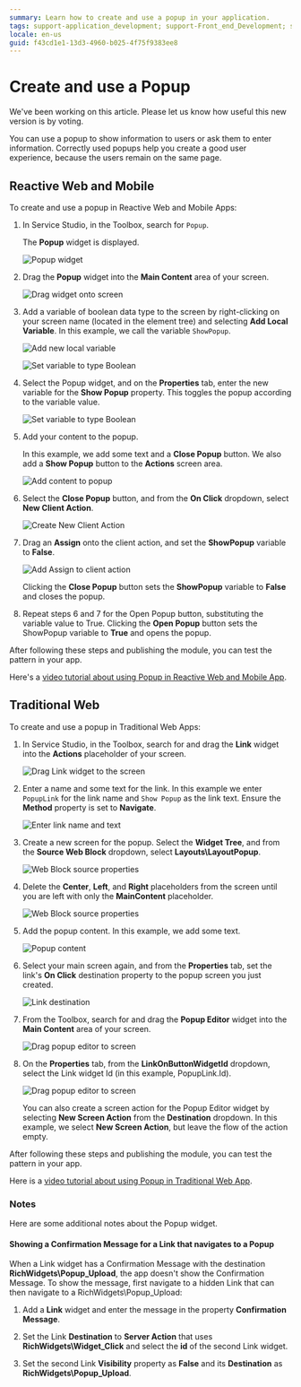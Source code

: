 ```yaml
---
summary: Learn how to create and use a popup in your application.
tags: support-application_development; support-Front_end_Development; support-Mobile_Apps; support-webapps
locale: en-us
guid: f43cd1e1-13d3-4960-b025-4f75f9383ee8
---
```


# Create and use a Popup

<div class="info" markdown="1">

We've been working on this article. Please let us know how useful this new version is by voting.

</div>

You can use a popup to show information to users or ask them to enter information. Correctly used popups help you create a good user experience, because the users remain on the same page.

## Reactive Web and Mobile

To create and use a popup in Reactive Web and Mobile Apps:

1. In Service Studio, in the Toolbox, search for `Popup`.

    The **Popup** widget is displayed.

    ![Popup widget](images/popup-1-ss.png)

1. Drag the **Popup** widget into the **Main Content** area of your screen. 

    ![Drag widget onto screen](images/popup-2-ss.png)

1. Add a variable of boolean data type to the screen by right-clicking on your screen name (located in the element tree) and selecting **Add Local Variable**. In this example, we call the variable `ShowPopup`.

    ![Add new local variable](images/popup-3-ss.png)

    ![Set variable to type Boolean](images/popup-4-ss.png)

1. Select the Popup widget, and on the **Properties** tab, enter the new variable for the **Show Popup** property. This toggles the popup according to the variable value.

    ![Set variable to type Boolean](images/popup-5-ss.png)

1. Add your content to the popup.

    In this example, we add some text and a **Close Popup** button. We also add a **Show Popup** button to the **Actions** screen area.

    ![Add content to popup](images/popup-6-ss.png)

1. Select the **Close Popup** button, and from the **On Click** dropdown, select **New Client Action**.

    ![Create New Client Action](images/popup-8-ss.png)

1. Drag an **Assign** onto the client action, and set the **ShowPopup** variable to **False**.

    ![Add Assign to client action ](images/popup-7-ss.png)

    Clicking the **Close Popup** button sets the **ShowPopup** variable to **False** and closes the popup.

1. Repeat steps 6 and 7 for the Open Popup button, substituting the variable value to True. Clicking the **Open Popup** button sets the ShowPopup variable to **True** and opens the popup.

After following these steps and publishing the module, you can test the pattern in your app.

<div class="info" markdown="1">

Here's a [video tutorial about using Popup in Reactive Web and Mobile App](https://www.youtube.com/watch?v=RrMARHvJBXU).

</div>

## Traditional Web

To create and use a popup in Traditional Web Apps:

1. In Service Studio, in the Toolbox, search for and drag the **Link** widget into the **Actions** placeholder of your screen.

    ![Drag Link widget to the screen](images/popupweb-1-ss.png)

1. Enter a name and some text for the link. In this example we enter `PopupLink` for the link name and ``Show Popup`` as the link text. Ensure the **Method** property is set to **Navigate**.

    ![Enter link name and text](images/popupweb-2-ss.png)

1. Create a new screen for the popup. Select the **Widget Tree**, and from the **Source Web Block** dropdown, select **Layouts\LayoutPopup**.

    ![Web Block source properties](images/popupweb-3-ss.png)

1. Delete the **Center**, **Left**, and **Right** placeholders from the screen until you are left with only the **MainContent** placeholder.

    ![Web Block source properties](images/popupweb-4-ss.png)

1. Add the popup content. In this example, we add some text.

    ![Popup content](images/popupweb-5-ss.png)

1. Select your main screen again, and from the **Properties** tab, set the link's **On Click** destination property to the popup screen you just created.

    ![Link destination](images/popupweb-6-ss.png)

1. From the Toolbox, search for and drag the **Popup Editor** widget into the **Main Content** area of your screen.

    ![Drag popup editor to screen](images/popupweb-7-ss.png)

1. On the **Properties** tab, from the  **LinkOnButtonWidgetId** dropdown, select the Link widget Id (in this example, PopupLink.Id).

    ![Drag popup editor to screen](images/popupweb-8-ss.png)

    You can also create a screen action for the Popup Editor widget by selecting **New Screen Action** from the **Destination** dropdown. In this example, we select **New Screen Action**, but leave the flow of the action empty.

After following these steps and publishing the module, you can test the pattern in your app.

<div class="info" markdown="1">

Here is a [video tutorial about using Popup in Traditional Web App](https://www.youtube.com/watch?v=ShOCxc3g91M).

</div>

### Notes

Here are some additional notes about the Popup widget.

#### Showing a Confirmation Message for a Link that navigates to a Popup

When a Link widget has a Confirmation Message with the destination **RichWidgets\Popup_Upload**, the app doesn't show the Confirmation Message. To show the message, first navigate to a hidden Link that can then navigate to a RichWidgets\Popup_Upload:

1. Add a **Link** widget and enter the message in the property **Confirmation Message**.

1. Set the Link **Destination** to **Server Action** that uses **RichWidgets\Widget_Click** and select the **id** of the second Link widget.

1. Set the second Link **Visibility** property as **False** and its **Destination** as **RichWidgets\Popup_Upload**.
